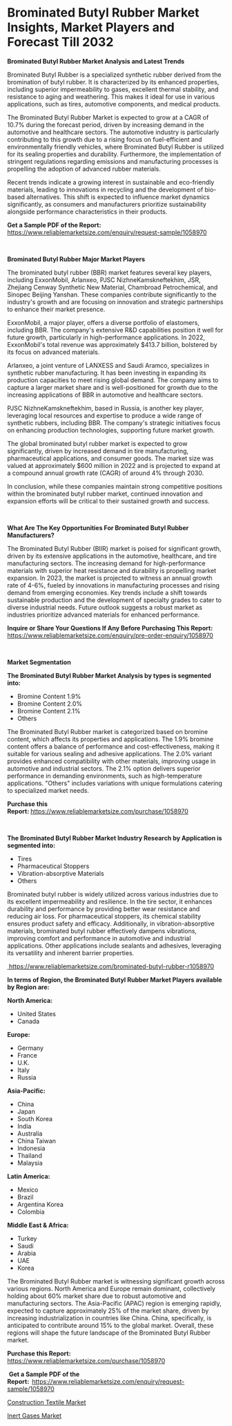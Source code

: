 <p><h1>Brominated Butyl Rubber Market Insights, Market Players and Forecast Till 2032</h1></p><p><strong>Brominated Butyl Rubber Market Analysis and Latest Trends</strong></p>
<p><p>Brominated Butyl Rubber is a specialized synthetic rubber derived from the bromination of butyl rubber. It is characterized by its enhanced properties, including superior impermeability to gases, excellent thermal stability, and resistance to aging and weathering. This makes it ideal for use in various applications, such as tires, automotive components, and medical products. </p><p>The Brominated Butyl Rubber Market is expected to grow at a CAGR of 10.7% during the forecast period, driven by increasing demand in the automotive and healthcare sectors. The automotive industry is particularly contributing to this growth due to a rising focus on fuel-efficient and environmentally friendly vehicles, where Brominated Butyl Rubber is utilized for its sealing properties and durability. Furthermore, the implementation of stringent regulations regarding emissions and manufacturing processes is propelling the adoption of advanced rubber materials. </p><p>Recent trends indicate a growing interest in sustainable and eco-friendly materials, leading to innovations in recycling and the development of bio-based alternatives. This shift is expected to influence market dynamics significantly, as consumers and manufacturers prioritize sustainability alongside performance characteristics in their products.</p></p>
<p><strong>Get a Sample PDF of the Report:&nbsp;</strong> <a href="https://www.reliablemarketsize.com/enquiry/request-sample/1058970?utm_campaign=1103&utm_medium=2&utm_source=Github&utm_content=ia&utm_term=01042025&utm_id=brominated-butyl-rubber">https://www.reliablemarketsize.com/enquiry/request-sample/1058970</a></p>
<p>&nbsp;</p>
<p><strong>Brominated Butyl Rubber Major Market Players</strong></p>
<p><p>The brominated butyl rubber (BBR) market features several key players, including ExxonMobil, Arlanxeo, PJSC NizhneKamskneftekhim, JSR, Zhejiang Cenway Synthetic New Material, Chambroad Petrochemical, and Sinopec Beijing Yanshan. These companies contribute significantly to the industry's growth and are focusing on innovation and strategic partnerships to enhance their market presence.</p><p>ExxonMobil, a major player, offers a diverse portfolio of elastomers, including BBR. The company's extensive R&D capabilities position it well for future growth, particularly in high-performance applications. In 2022, ExxonMobil's total revenue was approximately $413.7 billion, bolstered by its focus on advanced materials.</p><p>Arlanxeo, a joint venture of LANXESS and Saudi Aramco, specializes in synthetic rubber manufacturing. It has been investing in expanding its production capacities to meet rising global demand. The company aims to capture a larger market share and is well-positioned for growth due to the increasing applications of BBR in automotive and healthcare sectors.</p><p>PJSC NizhneKamskneftekhim, based in Russia, is another key player, leveraging local resources and expertise to produce a wide range of synthetic rubbers, including BBR. The company's strategic initiatives focus on enhancing production technologies, supporting future market growth.</p><p>The global brominated butyl rubber market is expected to grow significantly, driven by increased demand in tire manufacturing, pharmaceutical applications, and consumer goods. The market size was valued at approximately $600 million in 2022 and is projected to expand at a compound annual growth rate (CAGR) of around 4% through 2030.</p><p>In conclusion, while these companies maintain strong competitive positions within the brominated butyl rubber market, continued innovation and expansion efforts will be critical to their sustained growth and success.</p></p>
<p>&nbsp;</p>
<p><strong>What Are The Key Opportunities For Brominated Butyl Rubber Manufacturers?</strong></p>
<p><p>The Brominated Butyl Rubber (BIIR) market is poised for significant growth, driven by its extensive applications in the automotive, healthcare, and tire manufacturing sectors. The increasing demand for high-performance materials with superior heat resistance and durability is propelling market expansion. In 2023, the market is projected to witness an annual growth rate of 4-6%, fueled by innovations in manufacturing processes and rising demand from emerging economies. Key trends include a shift towards sustainable production and the development of specialty grades to cater to diverse industrial needs. Future outlook suggests a robust market as industries prioritize advanced materials for enhanced performance.</p></p>
<p><strong>Inquire or Share Your Questions If Any Before Purchasing This Report:</strong> <a href="https://www.reliablemarketsize.com/enquiry/pre-order-enquiry/1058970?utm_campaign=1103&utm_medium=2&utm_source=Github&utm_content=ia&utm_term=01042025&utm_id=brominated-butyl-rubber">https://www.reliablemarketsize.com/enquiry/pre-order-enquiry/1058970</a></p>
<p>&nbsp;</p>
<p><strong>Market Segmentation</strong></p>
<p><strong>The Brominated Butyl Rubber Market Analysis by types is segmented into:</strong></p>
<p><ul><li>Bromine Content 1.9%</li><li>Bromine Content 2.0%</li><li>Bromine Content 2.1%</li><li>Others</li></ul></p>
<p><p>The Brominated Butyl Rubber market is categorized based on bromine content, which affects its properties and applications. The 1.9% bromine content offers a balance of performance and cost-effectiveness, making it suitable for various sealing and adhesive applications. The 2.0% variant provides enhanced compatibility with other materials, improving usage in automotive and industrial sectors. The 2.1% option delivers superior performance in demanding environments, such as high-temperature applications. "Others" includes variations with unique formulations catering to specialized market needs.</p></p>
<p><strong>Purchase this Report:&nbsp;</strong><a href="https://www.reliablemarketsize.com/purchase/1058970?utm_campaign=1103&utm_medium=2&utm_source=Github&utm_content=ia&utm_term=01042025&utm_id=brominated-butyl-rubber">https://www.reliablemarketsize.com/purchase/1058970</a></p>
<p>&nbsp;</p>
<p><strong>The Brominated Butyl Rubber Market Industry Research by Application is segmented into:</strong></p>
<p><ul><li>Tires</li><li>Pharmaceutical Stoppers</li><li>Vibration-absorptive Materials</li><li>Others</li></ul></p>
<p><p>Brominated butyl rubber is widely utilized across various industries due to its excellent impermeability and resilience. In the tire sector, it enhances durability and performance by providing better wear resistance and reducing air loss. For pharmaceutical stoppers, its chemical stability ensures product safety and efficacy. Additionally, in vibration-absorptive materials, brominated butyl rubber effectively dampens vibrations, improving comfort and performance in automotive and industrial applications. Other applications include sealants and adhesives, leveraging its versatility and inherent barrier properties.</p></p>
<p><a href="https://www.reliablemarketsize.com/brominated-butyl-rubber-r1058970?utm_campaign=1103&utm_medium=2&utm_source=Github&utm_content=ia&utm_term=01042025&utm_id=brominated-butyl-rubber">&nbsp;https://www.reliablemarketsize.com/brominated-butyl-rubber-r1058970</a></p>
<p><strong>In terms of Region, the Brominated Butyl Rubber Market Players available by Region are:</strong></p>
<p>
    <p> <strong> North America: </strong>
        <ul>
            <li>United States</li>
            <li>Canada</li>
        </ul>
        </p> 
    <p> <strong> Europe: </strong>
        <ul>
            <li>Germany</li>
            <li>France</li>
            <li>U.K.</li>
            <li>Italy</li>
            <li>Russia</li>
        </ul>
        </p> 
    <p> <strong> Asia-Pacific: </strong>
        <ul>
            <li>China</li>
            <li>Japan</li>
            <li>South Korea</li>
            <li>India</li>
            <li>Australia</li>
            <li>China Taiwan</li>
            <li>Indonesia</li>
            <li>Thailand</li>
            <li>Malaysia</li>
        </ul>
        </p> 
    <p> <strong> Latin America: </strong>
        <ul>
            <li>Mexico</li>
            <li>Brazil</li>
            <li>Argentina Korea</li>
            <li>Colombia</li>
        </ul>
        </p> 
    <p> <strong> Middle East & Africa: </strong>
        <ul>
            <li>Turkey</li>
            <li>Saudi</li>
            <li>Arabia</li>
            <li>UAE</li>
            <li>Korea</li>
        </ul>
    </p>
    </p>
<p><p>The Brominated Butyl Rubber market is witnessing significant growth across various regions. North America and Europe remain dominant, collectively holding about 60% market share due to robust automotive and manufacturing sectors. The Asia-Pacific (APAC) region is emerging rapidly, expected to capture approximately 25% of the market share, driven by increasing industrialization in countries like China. China, specifically, is anticipated to contribute around 15% to the global market. Overall, these regions will shape the future landscape of the Brominated Butyl Rubber market.</p></p>
<p><strong>Purchase this Report: </strong><a href="https://www.reliablemarketsize.com/purchase/1058970?utm_campaign=1103&utm_medium=2&utm_source=Github&utm_content=ia&utm_term=01042025&utm_id=brominated-butyl-rubber">https://www.reliablemarketsize.com/purchase/1058970</a></p>
<p>&nbsp;<strong>Get a Sample PDF of the Report:&nbsp;&nbsp;</strong><a href="https://www.reliablemarketsize.com/enquiry/request-sample/1058970?utm_campaign=1103&utm_medium=2&utm_source=Github&utm_content=ia&utm_term=01042025&utm_id=brominated-butyl-rubber">https://www.reliablemarketsize.com/enquiry/request-sample/1058970</a></p>
<p><strong></strong></p>
<p><p><a href="https://github.com/gdfhhhj/Market-Research-Report-List-7/blob/main/construction-textile-market.md?utm_campaign=1103&utm_medium=2&utm_source=Github&utm_content=ia&utm_term=01042025&utm_id=brominated-butyl-rubber">Construction Textile Market</a></p><p><a href="https://github.com/auriashetzxj/Market-Research-Report-List-1/blob/main/inert-gases-market.md?utm_campaign=1103&utm_medium=2&utm_source=Github&utm_content=ia&utm_term=01042025&utm_id=brominated-butyl-rubber">Inert Gases Market</a></p></p>